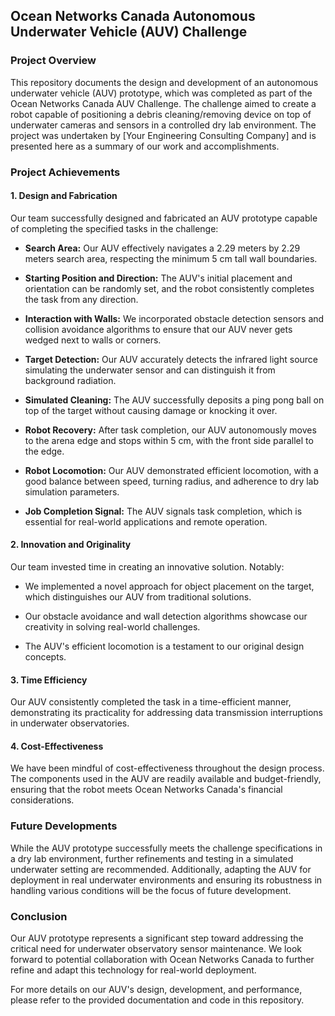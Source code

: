## Ocean Networks Canada Autonomous Underwater Vehicle (AUV) Challenge

### Project Overview

This repository documents the design and development of an autonomous underwater vehicle (AUV) prototype, which was completed as part of the Ocean Networks Canada AUV Challenge. The challenge aimed to create a robot capable of positioning a debris cleaning/removing device on top of underwater cameras and sensors in a controlled dry lab environment. The project was undertaken by [Your Engineering Consulting Company] and is presented here as a summary of our work and accomplishments.

### Project Achievements

#### 1. Design and Fabrication

Our team successfully designed and fabricated an AUV prototype capable of completing the specified tasks in the challenge:

- **Search Area:** Our AUV effectively navigates a 2.29 meters by 2.29 meters search area, respecting the minimum 5 cm tall wall boundaries.

- **Starting Position and Direction:** The AUV's initial placement and orientation can be randomly set, and the robot consistently completes the task from any direction.

- **Interaction with Walls:** We incorporated obstacle detection sensors and collision avoidance algorithms to ensure that our AUV never gets wedged next to walls or corners.

- **Target Detection:** Our AUV accurately detects the infrared light source simulating the underwater sensor and can distinguish it from background radiation.

- **Simulated Cleaning:** The AUV successfully deposits a ping pong ball on top of the target without causing damage or knocking it over.

- **Robot Recovery:** After task completion, our AUV autonomously moves to the arena edge and stops within 5 cm, with the front side parallel to the edge.

- **Robot Locomotion:** Our AUV demonstrated efficient locomotion, with a good balance between speed, turning radius, and adherence to dry lab simulation parameters.

- **Job Completion Signal:** The AUV signals task completion, which is essential for real-world applications and remote operation.

#### 2. Innovation and Originality

Our team invested time in creating an innovative solution. Notably:

- We implemented a novel approach for object placement on the target, which distinguishes our AUV from traditional solutions.

- Our obstacle avoidance and wall detection algorithms showcase our creativity in solving real-world challenges.

- The AUV's efficient locomotion is a testament to our original design concepts.

#### 3. Time Efficiency

Our AUV consistently completed the task in a time-efficient manner, demonstrating its practicality for addressing data transmission interruptions in underwater observatories.

#### 4. Cost-Effectiveness

We have been mindful of cost-effectiveness throughout the design process. The components used in the AUV are readily available and budget-friendly, ensuring that the robot meets Ocean Networks Canada's financial considerations.

### Future Developments

While the AUV prototype successfully meets the challenge specifications in a dry lab environment, further refinements and testing in a simulated underwater setting are recommended. Additionally, adapting the AUV for deployment in real underwater environments and ensuring its robustness in handling various conditions will be the focus of future development.

### Conclusion

Our AUV prototype represents a significant step toward addressing the critical need for underwater observatory sensor maintenance. We look forward to potential collaboration with Ocean Networks Canada to further refine and adapt this technology for real-world deployment.

For more details on our AUV's design, development, and performance, please refer to the provided documentation and code in this repository.
